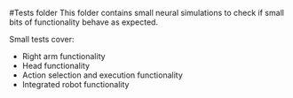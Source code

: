 #Tests folder
This folder contains small neural simulations to check if small bits of functionality behave as 
expected.

Small tests cover:

+   Right arm functionality
+   Head functionality
+   Action selection and execution functionality
+   Integrated robot functionality